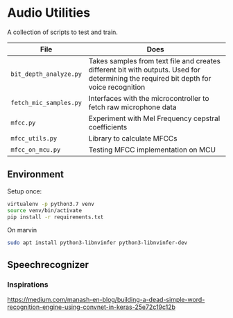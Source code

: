 # Audio Utilities

A collection of scripts to test and train.

| File | Does |
|--|--|
| `bit_depth_analyze.py` | Takes samples from text file and creates different bit with outputs. Used for determining the required bit depth for voice recognition |
| `fetch_mic_samples.py` | Interfaces with the microcontroller to fetch raw microphone data |
| `mfcc.py` | Experiment with Mel Frequency cepstral coefficients |
| `mfcc_utils.py` | Library to calculate MFCCs |
| `mfcc_on_mcu.py` | Testing MFCC implementation on MCU |

## Environment
Setup once:
```bash
virtualenv -p python3.7 venv
source venv/bin/activate
pip install -r requirements.txt
```

On marvin
```bash
sudo apt install python3-libnvinfer python3-libnvinfer-dev
```

## Speechrecognizer

### Inspirations
https://medium.com/manash-en-blog/building-a-dead-simple-word-recognition-engine-using-convnet-in-keras-25e72c19c12b



